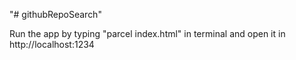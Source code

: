 "# githubRepoSearch" 

Run the app by typing "parcel index.html" in terminal and open it in http://localhost:1234

